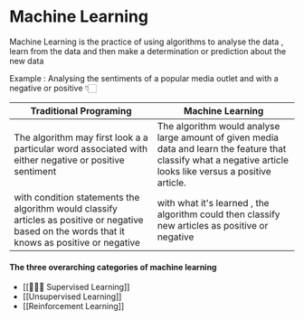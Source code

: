 # Machine Learning 

Machine Learning is the practice of using algorithms to analyse the data , learn from the data and then make a determination or prediction about the new data

Example : Analysing the sentiments of a popular media outlet and with a negative or positive 👇🏻

Traditional Programing | Machine Learning 
----------|------
The algorithm may first look a a particular word associated with either negative or positive sentiment | The algorithm would analyse large amount of given media data and learn the feature that classify what a negative article looks like versus a positive article.
with condition statements the algorithm would classify articles as positive or negative based on the words that it knows as positive or negative | with what it's learned , the algorithm could then classify new articles as positive or negative

#### The three overarching categories of machine learning
- [[👨🏼‍🏫 Supervised Learning]]
- [[Unsupervised Learning]]
- [[Reinforcement Learning]]



